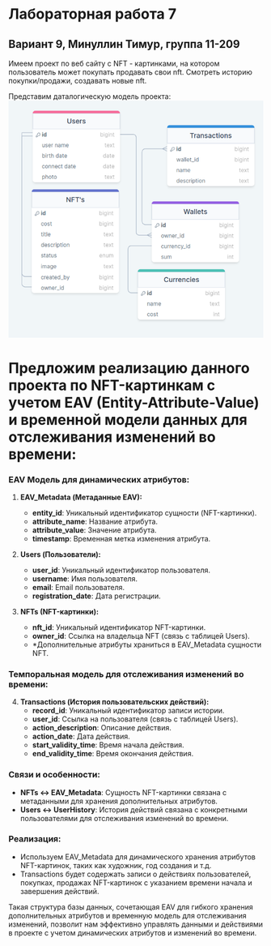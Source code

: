# Лабораторная работа 7
## Вариант 9, Минуллин Тимур, группа 11-209

Имеем проект по веб сайту с NFT - картинками, на котором пользователь может покупать продавать свои nft. Смотреть историю покупки/продажи, создавать новые nft. 

Представим даталогическую модель проекта:
![alt text](DataBase.png)

# Предложим реализацию данного проекта по NFT-картинкам с учетом EAV (Entity-Attribute-Value) и временной модели данных для отслеживания изменений во времени:
### EAV Модель для динамических атрибутов:

1. **EAV_Metadata (Метаданные EAV):**
   - **entity_id**: Уникальный идентификатор сущности (NFT-картинки).
   - **attribute_name**: Название атрибута.
   - **attribute_value**: Значение атрибута.
   - **timestamp**: Временная метка изменения атрибута.

2. **Users (Пользователи):**
   - **user_id**: Уникальный идентификатор пользователя.
   - **username**: Имя пользователя.
   - **email**: Email пользователя.
   - **registration_date**: Дата регистрации.

3. **NFTs (NFT-картинки):**
   - **nft_id**: Уникальный идентификатор NFT-картинки.
   - **owner_id**: Ссылка на владельца NFT (связь с таблицей Users).
   - *Дополнительные атрибуты храниться в EAV_Metadata сущности NFT.

### Темпоральная модель для отслеживания изменений во времени:

4. **Transactions (История пользовательских действий):**
   - **record_id**: Уникальный идентификатор записи истории.
   - **user_id**: Ссылка на пользователя (связь с таблицей Users).
   - **action_description**: Описание действия.
   - **action_date**: Дата действия.
   - **start_validity_time**: Время начала действия.
   - **end_validity_time**: Время окончания действия.

### Связи и особенности:
- **NFTs <-> EAV_Metadata**: Сущность NFT-картинки связана с метаданными для хранения дополнительных атрибутов.
- **Users <-> UserHistory**: История действий связана с конкретными пользователями для отслеживания изменений во времени.

### Реализация:
- Используем EAV_Metadata для динамического хранения атрибутов NFT-картинок, таких как художник, год создания и т.д.
- Transactions будет содержать записи о действиях пользователей, покупках, продажах NFT-картинок с указанием времени начала и завершения действий.

Такая структура базы данных, сочетающая EAV для гибкого хранения дополнительных атрибутов и временную модель для отслеживания изменений, позволит нам эффективно управлять данными и действиями в проекте с учетом динамических атрибутов и изменений во времени.
